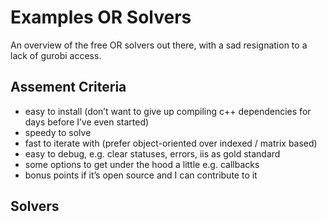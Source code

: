 # Examples OR Solvers

An overview of the free OR solvers out there, with a sad resignation to a lack of gurobi access.

## Assement Criteria

- easy to install (don’t want to give up compiling c++ dependencies for days before I’ve even started)
- speedy to solve
- fast to iterate with (prefer object-oriented over indexed / matrix based)
- easy to debug, e.g. clear statuses, errors, iis as gold standard
- some options to get under the hood a little e.g. callbacks
- bonus points if it’s open source and I can contribute to it

## Solvers
